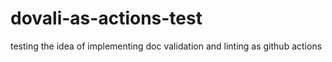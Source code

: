 # dovali-as-actions-test
testing the idea of implementing doc validation and linting as github actions


